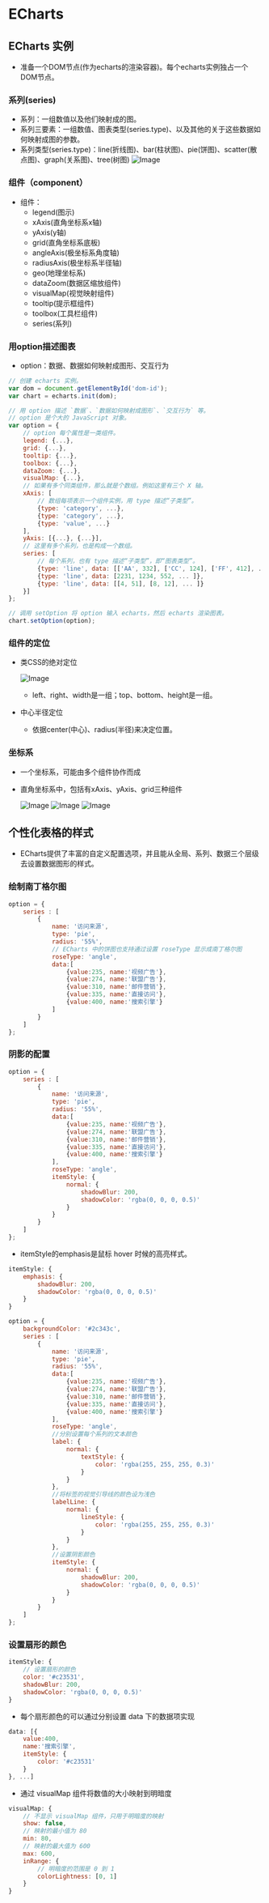 # ECharts

## ECharts 实例

* 准备一个DOM节点(作为echarts的渲染容器)。每个echarts实例独占一个DOM节点。

### 系列(series)

* 系列：一组数值以及他们映射成的图。
* 系列三要素：一组数值、图表类型(series.type)、以及其他的关于这些数据如何映射成图的参数。
* 系列类型(series.type)：line(折线图)、bar(柱状图)、pie(饼图)、scatter(散点图)、graph(关系图)、tree(树图)
![Image](./img/echarts1.png)

### 组件（component）

* 组件：
  * legend(图示)
  * xAxis(直角坐标系x轴)
  * yAxis(y轴)
  * grid(直角坐标系底板)
  * angleAxis(极坐标系角度轴)
  * radiusAxis(极坐标系半径轴)
  * geo(地理坐标系)
  * dataZoom(数据区缩放组件)
  * visualMap(视觉映射组件)
  * tooltip(提示框组件)
  * toolbox(工具栏组件)
  * series(系列)

### 用option描述图表

* option：数据、数据如何映射成图形、交互行为

```js
// 创建 echarts 实例。
var dom = document.getElementById('dom-id');
var chart = echarts.init(dom);

// 用 option 描述 `数据`、`数据如何映射成图形`、`交互行为` 等。
// option 是个大的 JavaScript 对象。
var option = {
    // option 每个属性是一类组件。
    legend: {...},
    grid: {...},
    tooltip: {...},
    toolbox: {...},
    dataZoom: {...},
    visualMap: {...},
    // 如果有多个同类组件，那么就是个数组。例如这里有三个 X 轴。
    xAxis: [
        // 数组每项表示一个组件实例，用 type 描述“子类型”。
        {type: 'category', ...},
        {type: 'category', ...},
        {type: 'value', ...}
    ],
    yAxis: [{...}, {...}],
    // 这里有多个系列，也是构成一个数组。
    series: [
        // 每个系列，也有 type 描述“子类型”，即“图表类型”。
        {type: 'line', data: [['AA', 332], ['CC', 124], ['FF', 412], ... ]},
        {type: 'line', data: [2231, 1234, 552, ... ]},
        {type: 'line', data: [[4, 51], [8, 12], ... ]}
    }]
};

// 调用 setOption 将 option 输入 echarts，然后 echarts 渲染图表。
chart.setOption(option);
```

### 组件的定位

* 类CSS的绝对定位

    ![Image](./img/echarts2.png)

  * left、right、width是一组；top、bottom、height是一组。

* 中心半径定位
  * 依据center(中心)、radius(半径)来决定位置。

### 坐标系

* 一个坐标系，可能由多个组件协作而成
* 直角坐标系中，包括有xAxis、yAxis、grid三种组件
  
  ![Image](./img/echarts3.png)
  ![Image](./img/echarts4.png)
  ![Image](./img/echarts5.png)

## 个性化表格的样式

* ECharts提供了丰富的自定义配置选项，并且能从全局、系列、数据三个层级去设置数据图形的样式。

### 绘制南丁格尔图

```js
option = {
    series : [
        {
            name: '访问来源',
            type: 'pie',
            radius: '55%',
            // ECharts 中的饼图也支持通过设置 roseType 显示成南丁格尔图
            roseType: 'angle',
            data:[
                {value:235, name:'视频广告'},
                {value:274, name:'联盟广告'},
                {value:310, name:'邮件营销'},
                {value:335, name:'直接访问'},
                {value:400, name:'搜索引擎'}
            ]
        }
    ]
};
```

### 阴影的配置

```js
option = {
    series : [
        {
            name: '访问来源',
            type: 'pie',
            radius: '55%',
            data:[
                {value:235, name:'视频广告'},
                {value:274, name:'联盟广告'},
                {value:310, name:'邮件营销'},
                {value:335, name:'直接访问'},
                {value:400, name:'搜索引擎'}
            ],
            roseType: 'angle',
            itemStyle: {
                normal: {
                    shadowBlur: 200,
                    shadowColor: 'rgba(0, 0, 0, 0.5)'
                }
            }
        }
    ]
};
```

* itemStyle的emphasis是鼠标 hover 时候的高亮样式。

```js
itemStyle: {
    emphasis: {
        shadowBlur: 200,
        shadowColor: 'rgba(0, 0, 0, 0.5)'
    }
}
```

```js
option = {
    backgroundColor: '#2c343c',
    series : [
        {
            name: '访问来源',
            type: 'pie',
            radius: '55%',
            data:[
                {value:235, name:'视频广告'},
                {value:274, name:'联盟广告'},
                {value:310, name:'邮件营销'},
                {value:335, name:'直接访问'},
                {value:400, name:'搜索引擎'}
            ],
            roseType: 'angle',
            //分别设置每个系列的文本颜色
            label: {
                normal: {
                    textStyle: {
                        color: 'rgba(255, 255, 255, 0.3)'
                    }
                }
            },
            //将标签的视觉引导线的颜色设为浅色
            labelLine: {
                normal: {
                    lineStyle: {
                        color: 'rgba(255, 255, 255, 0.3)'
                    }
                }
            },
            //设置阴影颜色
            itemStyle: {
                normal: {
                    shadowBlur: 200,
                    shadowColor: 'rgba(0, 0, 0, 0.5)'
                }
            }
        }
    ]
};
```

### 设置扇形的颜色

```js
itemStyle: {
    // 设置扇形的颜色
    color: '#c23531',
    shadowBlur: 200,
    shadowColor: 'rgba(0, 0, 0, 0.5)'
}
```

* 每个扇形颜色的可以通过分别设置 data 下的数据项实现

```js
data: [{
    value:400,
    name:'搜索引擎',
    itemStyle: {
        color: '#c23531'
    }
}, ...]
```

* 通过 visualMap 组件将数值的大小映射到明暗度

```js
visualMap: {
    // 不显示 visualMap 组件，只用于明暗度的映射
    show: false,
    // 映射的最小值为 80
    min: 80,
    // 映射的最大值为 600
    max: 600,
    inRange: {
        // 明暗度的范围是 0 到 1
        colorLightness: [0, 1]
    }
}
```
